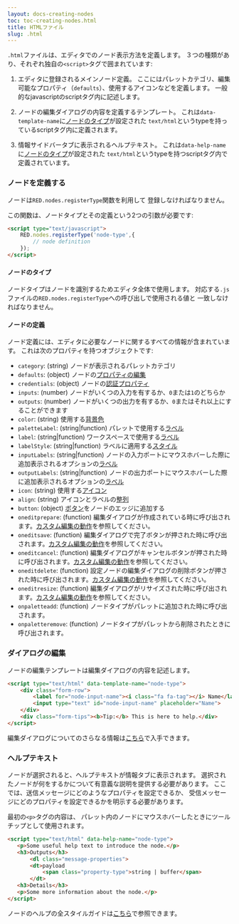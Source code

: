```yaml
---
layout: docs-creating-nodes
toc: toc-creating-nodes.html
title: HTMLファイル
slug: .html
---
```


`.html`ファイルは、エディタでのノード表示方法を定義します。
３つの種類があり、それぞれ独自の`<script>`タグで囲まれています:

1. エディタに登録されるメインノード定義。
   ここにはパレットカテゴリ、編集可能なプロパティ（`defaults`）、使用するアイコンなどを定義します。
   一般的なjavascriptのscriptタグ内に記述します。

2. ノードの編集ダイアログの内容を定義するテンプレート。
   これは`data-template-name`に[ノードのタイプ](#ノードのタイプ)が設定された
   `text/html`というtypeを持っているscriptタグ内に定義されます。

3. 情報サイドバータブに表示されるヘルプテキスト。
   これは`data-help-name`に[ノードのタイプ](#ノードのタイプ)が設定された
   `text/html`というtypeを持つscriptタグ内で定義されています。



### ノードを定義する

ノードは`RED.nodes.registerType`関数を利用して
登録しなければなりません。

この関数は、ノードタイプとその定義という2つの引数が必要です:

~~~~html
<script type="text/javascript">
    RED.nodes.registerType('node-type',{
        // node definition
    });
</script>
~~~~

#### ノードのタイプ

ノードタイプはノードを識別するためエディタ全体で使用します。
対応する`.js`ファイルの`RED.nodes.registerType`への呼び出しで使用される値と
一致しなければなりません。

#### ノードの定義

ノード定義には、エディタに必要なノードに関するすべての情報が含まれています。
これは次のプロパティを持つオブジェクトです:


- `category`: (string) ノードが表示されるパレットカテゴリ
- `defaults`: (object) ノードの[プロパティの編集](properties)
- `credentials`: (object) ノードの[認証プロパティ](credentials)
- `inputs`: (number) ノードがいくつの入力を有するか、`0`または`1`のどちらか
- `outputs`: (number) ノードがいくつの出力を有するか、`0`またはそれ以上にすることができます
- `color`: (string) 使用する[背景色](appearance#背景色)
- `paletteLabel`: (string\|function) パレットで使用する[ラベル](appearance#ラベル)
- `label`: (string\|function) ワークスペースで使用する[ラベル](appearance#ラベル)
- `labelStyle`: (string\|function) ラベルに適用する[スタイル](appearance#ラベルスタイル)
- `inputLabels`: (string\|function) ノードの入力ポートにマウスホバーした際に追加表示されるオプションの[ラベル](appearance#ポートラベル)
- `outputLabels`: (string\|function) ノードの出力ポートにマウスホバーした際に追加表示されるオプションの[ラベル](appearance#ポートラベル)
- `icon`: (string) 使用する[アイコン](appearance#アイコン)
- `align`: (string) アイコンとラベルの[整列](appearance#整列)
- `button`: (object) [ボタン](appearance#ボタン)をノードのエッジに追加する
- `oneditprepare`: (function) 編集ダイアログが作成されている時に呼び出されます。[カスタム編集の動作](properties#カスタム編集の動作)を参照してください。
- `oneditsave`: (function) 編集ダイアログで完了ボタンが押された時に呼び出されます。[カスタム編集の動作](properties#カスタム編集の動作)を参照してください。
- `oneditcancel`: (function) 編集ダイアログがキャンセルボタンが押された時に呼び出されます。[カスタム編集の動作](properties#カスタム編集の動作)を参照してください。
- `oneditdelete`: (function) 設定ノードの編集ダイアログの削除ボタンが押された時に呼び出されます。[カスタム編集の動作](properties#カスタム編集の動作)を参照してください。
- `oneditresize`: (function) 編集ダイアログがリサイズされた時に呼び出されます。[カスタム編集の動作](properties#カスタム編集の動作)を参照してください。
- `onpaletteadd`: (function) ノードタイプがパレットに追加された時に呼び出されます。
- `onpaletteremove`: (function) ノードタイプがパレットから削除されたときに呼び出されます。

### ダイアログの編集

ノードの編集テンプレートは編集ダイアログの内容を記述します。

```html
<script type="text/html" data-template-name="node-type">
    <div class="form-row">
        <label for="node-input-name"><i class="fa fa-tag"></i> Name</label>
        <input type="text" id="node-input-name" placeholder="Name">
    </div>
    <div class="form-tips"><b>Tip:</b> This is here to help.</div>
</script>
```

編集ダイアログについてのさらなる情報は[こちら](edit-dialog)で入手できます。

### ヘルプテキスト

ノードが選択されると、ヘルプテキストが情報タブに表示されます。
選択されたノードが何をするかについて有意義な説明を提供する必要があります。
ここでは、送信メッセージにどのようなプロパティを設定できるか、
受信メッセージにどのプロパティを設定できるかを明示する必要があります。

最初の`<p>`タグの内容は、
パレット内のノードにマウスホバーしたときにツールチップとして使用されます。

~~~~html
<script type="text/html" data-help-name="node-type">
   <p>Some useful help text to introduce the node.</p>
   <h3>Outputs</h3>
       <dl class="message-properties">
       <dt>payload
           <span class="property-type">string | buffer</span>
       </dt>
   <h3>Details</h3>
   <p>Some more information about the node.</p>
</script>
~~~~

ノードのヘルプの全スタイルガイドは[こちら](help-style-guide)で参照できます。

